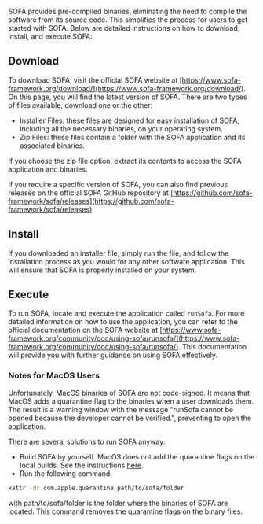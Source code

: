 ﻿SOFA provides pre-compiled binaries, eliminating the need to compile the software from its source code. This simplifies the process for users to get started with SOFA. Below are detailed instructions on how to download, install, and execute SOFA:

## Download

To download SOFA, visit the official SOFA website at [https://www.sofa-framework.org/download/](https://www.sofa-framework.org/download/). On this page, you will find the latest version of SOFA. There are two types of files available, download one or the other:

- Installer Files: these files are designed for easy installation of SOFA, including all the necessary binaries, on your operating system.
- Zip Files: these files contain a folder with the SOFA application and its associated binaries.  

If you choose the zip file option, extract its contents to access the SOFA application and binaries.

If you require a specific version of SOFA, you can also find previous releases on the official SOFA GitHub repository at [https://github.com/sofa-framework/sofa/releases](https://github.com/sofa-framework/sofa/releases).

## Install

If you downloaded an installer file, simply run the file, and follow the installation process as you would for any other software application. This will ensure that SOFA is properly installed on your system.

## Execute

To run SOFA, locate and execute the application called `runSofa`. For more detailed information on how to use the application, you can refer to the official documentation on the SOFA website at [https://www.sofa-framework.org/community/doc/using-sofa/runsofa/](https://www.sofa-framework.org/community/doc/using-sofa/runsofa/). This documentation will provide you with further guidance on using SOFA effectively.

### Notes for MacOS Users

Unfortunately, MacOS binaries of SOFA are not code-signed. It means that MacOS adds a quarantine flag to the binaries when a user downloads them. The result is a warning window with the message "runSofa cannot be opened because the developer cannot be verified.", preventing to open the application.

There are several solutions to run SOFA anyway:

- Build SOFA by yourself. MacOS does not add the quarantine flags on the local builds. See the instructions [here](https://www.sofa-framework.org/community/doc/getting-started/build/macos/).
- Run the following command:

```bash
xattr -dr com.apple.quarantine path/to/sofa/folder
```

with path/to/sofa/folder is the folder where the binaries of SOFA are located. This command removes the quarantine flags on the binary files.

